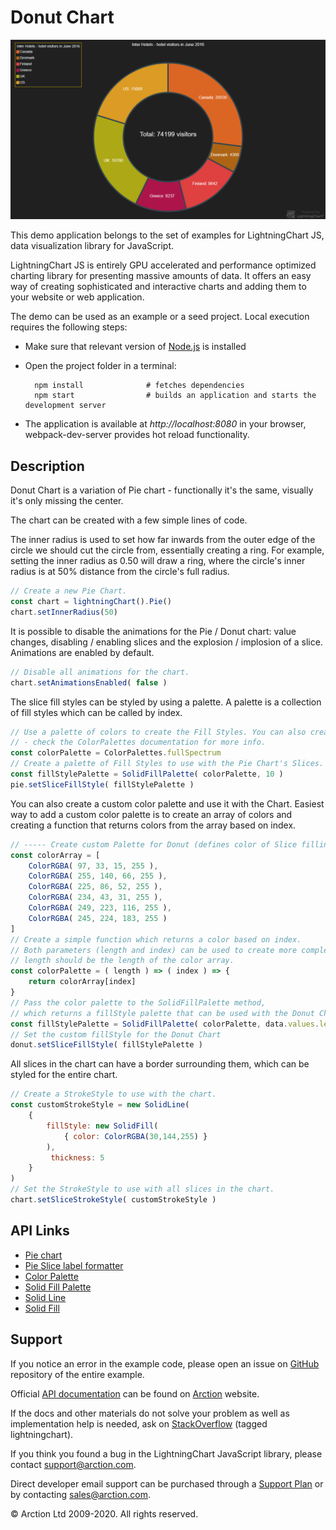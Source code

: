 # Donut Chart

![Donut Chart](donutChart.png)

This demo application belongs to the set of examples for LightningChart JS, data visualization library for JavaScript.

LightningChart JS is entirely GPU accelerated and performance optimized charting library for presenting massive amounts of data. It offers an easy way of creating sophisticated and interactive charts and adding them to your website or web application.

The demo can be used as an example or a seed project. Local execution requires the following steps:

- Make sure that relevant version of [Node.js](https://nodejs.org/en/download/) is installed
- Open the project folder in a terminal:

        npm install              # fetches dependencies
        npm start                # builds an application and starts the development server

- The application is available at *http://localhost:8080* in your browser, webpack-dev-server provides hot reload functionality.


## Description

Donut Chart is a variation of Pie chart - functionally it's the same, visually it's only missing the center.

The chart can be created with a few simple lines of code.

The inner radius is used to set how far inwards from the outer edge of the circle we should cut the circle from, essentially creating a ring.
For example, setting the inner radius as 0.50 will draw a ring, where the circle's inner radius is at 50% distance from the circle's full radius.

```javascript
// Create a new Pie Chart.
const chart = lightningChart().Pie()
chart.setInnerRadius(50)
```

It is possible to disable the animations for the Pie / Donut chart: value changes, disabling / enabling slices and the explosion / implosion of a slice.
Animations are enabled by default.

```javascript
// Disable all animations for the chart.
chart.setAnimationsEnabled( false )
```

The slice fill styles can be styled by using a palette. A palette is a collection of fill styles which can be called by index.

```javascript
// Use a palette of colors to create the Fill Styles. You can also create your own 
// - check the ColorPalettes documentation for more info.
const colorPalette = ColorPalettes.fullSpectrum
// Create a palette of Fill Styles to use with the Pie Chart's Slices.
const fillStylePalette = SolidFillPalette( colorPalette, 10 )
pie.setSliceFillStyle( fillStylePalette )
```

You can also create a custom color palette and use it with the Chart.
Easiest way to add a custom color palette is to create an array of colors and creating a function that returns colors from the array based on index.

```javascript
// ----- Create custom Palette for Donut (defines color of Slice filling) ----
const colorArray = [
    ColorRGBA( 97, 33, 15, 255 ),
    ColorRGBA( 255, 140, 66, 255 ),
    ColorRGBA( 225, 86, 52, 255 ),
    ColorRGBA( 234, 43, 31, 255 ),
    ColorRGBA( 249, 223, 116, 255 ),
    ColorRGBA( 245, 224, 183, 255 )
]
// Create a simple function which returns a color based on index. 
// Both parameters (length and index) can be used to create more complex functions -
// length should be the length of the color array.
const colorPalette = ( length ) => ( index ) => {
    return colorArray[index]
}
// Pass the color palette to the SolidFillPalette method,
// which returns a fillStyle palette that can be used with the Donut Chart
const fillStylePalette = SolidFillPalette( colorPalette, data.values.length)
// Set the custom fillStyle for the Donut Chart
donut.setSliceFillStyle( fillStylePalette )
```

All slices in the chart can have a border surrounding them, which can be styled for the entire chart.

```javascript
// Create a StrokeStyle to use with the chart.
const customStrokeStyle = new SolidLine(
    {
        fillStyle: new SolidFill(
            { color: ColorRGBA(30,144,255) }
        ),
         thickness: 5
    }
)
// Set the StrokeStyle to use with all slices in the chart.
chart.setSliceStrokeStyle( customStrokeStyle )
```


## API Links

* [Pie chart]
* [Pie Slice label formatter]
* [Color Palette]
* [Solid Fill Palette]
* [Solid Line]
* [Solid Fill]


## Support

If you notice an error in the example code, please open an issue on [GitHub][0] repository of the entire example.

Official [API documentation][1] can be found on [Arction][2] website.

If the docs and other materials do not solve your problem as well as implementation help is needed, ask on [StackOverflow][3] (tagged lightningchart).

If you think you found a bug in the LightningChart JavaScript library, please contact support@arction.com.

Direct developer email support can be purchased through a [Support Plan][4] or by contacting sales@arction.com.

[0]: https://github.com/Arction/
[1]: https://www.arction.com/lightningchart-js-api-documentation/
[2]: https://www.arction.com
[3]: https://stackoverflow.com/questions/tagged/lightningchart
[4]: https://www.arction.com/support-services/

© Arction Ltd 2009-2020. All rights reserved.


[Pie chart]: https://www.arction.com/lightningchart-js-api-documentation/v2.1.0/classes/piechart.html
[Pie Slice label formatter]: https://www.arction.com/lightningchart-js-api-documentation/v2.1.0/globals.html#slicelabelformatter
[Color Palette]: https://www.arction.com/lightningchart-js-api-documentation/v2.1.0/globals.html#palette
[Solid Fill Palette]: https://www.arction.com/lightningchart-js-api-documentation/v2.1.0/globals.html#solidfillpalette
[Solid Line]: https://www.arction.com/lightningchart-js-api-documentation/v2.1.0/classes/solidline.html
[Solid Fill]: https://www.arction.com/lightningchart-js-api-documentation/v2.1.0/classes/solidfill.html

